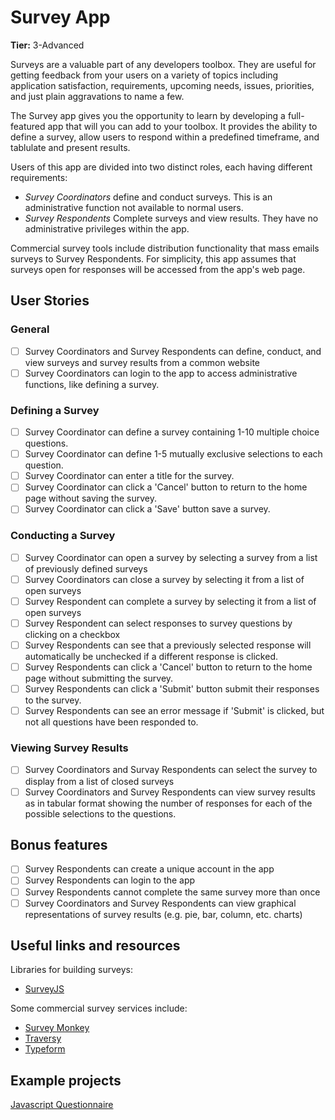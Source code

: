 # Survey App

**Tier:** 3-Advanced

Surveys are a valuable part of any developers toolbox. They are useful for
getting feedback from your users on a variety of topics including application
satisfaction, requirements, upcoming needs, issues, priorities, and just plain
aggravations to name a few.

The Survey app gives you the opportunity to learn by developing a full-featured
app that will you can add to your toolbox. It provides the ability to define a
survey, allow users to respond within a predefined timeframe, and tablulate
and present results.

Users of this app are divided into two distinct roles, each having different
requirements:

-   _Survey Coordinators_ define and conduct surveys. This is an administrative
    function not available to normal users.
-   _Survey Respondents_ Complete surveys and view results. They have no
    administrative privileges within the app.

Commercial survey tools include distribution functionality that mass emails
surveys to Survey Respondents. For simplicity, this app assumes that surveys
open for responses will be accessed from the app's web page.

## User Stories

### General

-   [ ] Survey Coordinators and Survey Respondents can define, conduct, and
        view surveys and survey results from a common website
-   [ ] Survey Coordinators can login to the app to access administrative
        functions, like defining a survey.

### Defining a Survey

-   [ ] Survey Coordinator can define a survey containing 1-10 multiple choice
        questions.
-   [ ] Survey Coordinator can define 1-5 mutually exclusive selections to each
        question.
-   [ ] Survey Coordinator can enter a title for the survey.
-   [ ] Survey Coordinator can click a 'Cancel' button to return to the home
        page without saving the survey.
-   [ ] Survey Coordinator can click a 'Save' button save a survey.

### Conducting a Survey

-   [ ] Survey Coordinator can open a survey by selecting a survey from a
        list of previously defined surveys
-   [ ] Survey Coordinators can close a survey by selecting it from a list of
        open surveys
-   [ ] Survey Respondent can complete a survey by selecting it from a list of
        open surveys
-   [ ] Survey Respondent can select responses to survey questions by clicking
        on a checkbox
-   [ ] Survey Respondents can see that a previously selected response will
        automatically be unchecked if a different response is clicked.
-   [ ] Survey Respondents can click a 'Cancel' button to return to the home
        page without submitting the survey.
-   [ ] Survey Respondents can click a 'Submit' button submit their responses
        to the survey.
-   [ ] Survey Respondents can see an error message if 'Submit' is clicked,
        but not all questions have been responded to.

### Viewing Survey Results

-   [ ] Survey Coordinators and Survay Respondents can select the survey to
        display from a list of closed surveys
-   [ ] Survey Coordinators and Survey Respondents can view survey results as
        in tabular format showing the number of responses for each of the possible
        selections to the questions.

## Bonus features

-   [ ] Survey Respondents can create a unique account in the app
-   [ ] Survey Respondents can login to the app
-   [ ] Survey Respondents cannot complete the same survey more than once
-   [ ] Survey Coordinators and Survey Respondents can view graphical
        representations of survey results (e.g. pie, bar, column, etc. charts)

## Useful links and resources

Libraries for building surveys:

-   [SurveyJS](https://surveyjs.io/Overview/Library/)

Some commercial survey services include:

-   [Survey Monkey](https://www.surveymonkey.com/)
-   [Traversy](https://youtu.be/SSDED3XKz-0)
-   [Typeform](https://www.typeform.com/)

## Example projects

[Javascript Questionnaire](https://codepen.io/amyfu/pen/oLChg)
